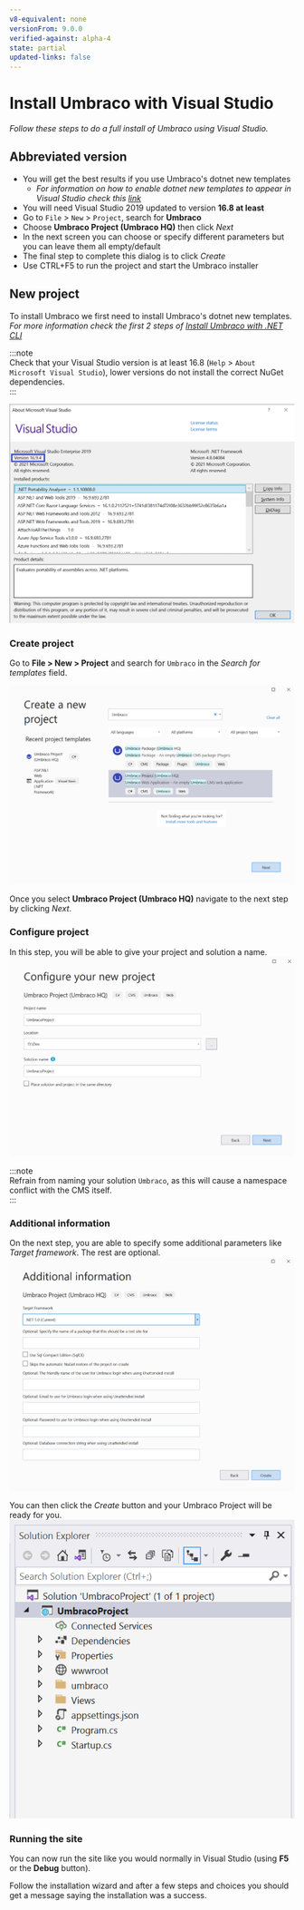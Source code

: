 ```yaml
---
v8-equivalent: none
versionFrom: 9.0.0
verified-against: alpha-4
state: partial
updated-links: false
---
```


# Install Umbraco with Visual Studio

_Follow these steps to do a full install of Umbraco using Visual Studio._

## Abbreviated version
- You will get the best results if you use Umbraco's dotnet new templates
  - *For information on how to enable dotnet new templates to appear in Visual Studio check this [link](https://devblogs.microsoft.com/dotnet/net-cli-templates-in-visual-studio/)*
- You will need Visual Studio 2019 updated to version **16.8 at least**
- Go to `File` > `New` > `Project`, search for **Umbraco**
- Choose **Umbraco Project (Umbraco HQ)** then click *Next*
- In the next screen you can choose or specify different parameters but you can leave them all empty/default
- The final step to complete this dialog is to click *Create*
- Use CTRL+F5 to run the project and start the Umbraco installer

## New project
To install Umbraco we first need to install Umbraco's dotnet new templates.
*For more information check the first 2 steps of [Install Umbraco with .NET CLI](install-umbraco-with-templates.md#Install-the-template)*

:::note  
Check that your Visual Studio version is at least 16.8 (`Help` > `About Microsoft Visual Studio`), lower versions do not install the correct NuGet dependencies.  
:::

![Make sure you verify that you are using a compatible version of Visual Studio](images/VS/visual-studio-version-v9.png)

### Create project
Go to **File > New > Project** and search for `Umbraco` in the *Search for templates* field.

![](images/VS/create-project.png)

Once you select **Umbraco Project (Umbraco HQ)** navigate to the next step by clicking *Next*.

### Configure project
In this step, you will be able to give your project and solution a name. 
![](images/VS/configure-project.png)

:::note  
Refrain from naming your solution `Umbraco`, as this will cause a namespace conflict with the CMS itself.  
:::

### Additional information
On the next step, you are able to specify some additional parameters like *Target framework*. The rest are optional.
![](images/VS/additional-info.png)

You can then click the *Create* button and your Umbraco Project will be ready for you.
![](images/VS/ready-solution.png)

### Running the site
You can now run the site like you would normally in Visual Studio (using **F5** or the **Debug** button).

Follow the installation wizard and after a few steps and choices you should get a message saying the installation was a success.